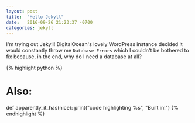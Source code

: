 ```yaml
---
layout: post
title:  "Hello Jekyll"
date:   2016-09-26 21:23:37 -0700
categories: jekyll
---
```


I'm trying out Jekyll! DigitalOcean's lovely WordPress instance decided it would constantly throw me `Database Errors` which I couldn't be bothered to fix because, in the end, why do I need a database at all?

{% highlight python %}
# Also:
def apparently_it_has(nice):
  print("code highlighting %s", "Built in!")
{% endhighlight %}

